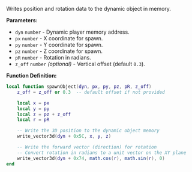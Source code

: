 Writes position and rotation data to the dynamic object in memory.

**Parameters:**

* `dyn` `number` - Dynamic player memory address.
* `px` `number` - X coordinate for spawn.
* `py` `number` - Y coordinate for spawn.
* `pz` `number` - Z coordinate for spawn.
* `pR` `number` - Rotation in radians.
* `z_off` `number` *(optional)* - Vertical offset (default `0.3`).

**Function Definition:**

```lua
local function spawnObject(dyn, px, py, pz, pR, z_off)
    z_off = z_off or 0.3  -- default offset if not provided

    local x = px
    local y = py
    local z = pz + z_off
    local r = pR

    -- Write the 3D position to the dynamic object memory
    write_vector3d(dyn + 0x5C, x, y, z)

    -- Write the forward vector (direction) for rotation
    -- Convert rotation in radians to a unit vector on the XY plane
    write_vector3d(dyn + 0x74, math.cos(r), math.sin(r), 0)
end
```